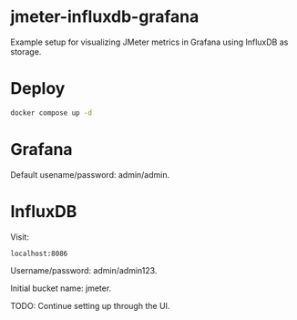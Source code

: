 # jmeter-influxdb-grafana
Example setup for visualizing JMeter metrics in Grafana using InfluxDB as storage.

# Deploy

```bash
docker compose up -d
```

# Grafana

Default usename/password: admin/admin.

# InfluxDB

Visit:

```
localhost:8086
```

Username/password: admin/admin123.

Initial bucket name: jmeter.

TODO: Continue setting up through the UI.
